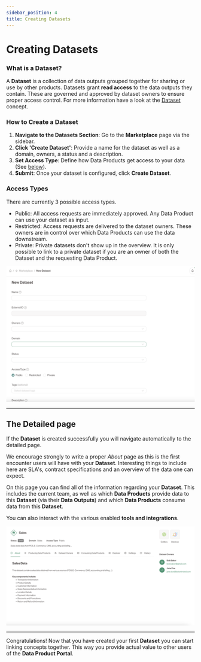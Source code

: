```yaml
---
sidebar_position: 4
title: Creating Datasets
---
```


# Creating Datasets

### What is a Dataset?

A **Dataset** is a collection of data outputs grouped together for sharing or use by other products. Datasets grant **read access** to the data outputs they contain. These are governed and approved by dataset owners to ensure proper access control. For more information have a look at the [Dataset](../concepts/datasets) concept.

### How to Create a Dataset

1. **Navigate to the Datasets Section**: Go to the **Marketplace** page via the sidebar.
2. **Click 'Create Dataset'**: Provide a name for the dataset as well as a domain, owners, a status and a description.
3. **Set Access Type**: Define how Data Products get access to your data (See [below](#access-types)).
4. **Submit**: Once your dataset is configured, click **Create Dataset**.

### Access Types
There are currently 3 possible access types.

- Public: All access requests are immediately approved. Any Data Product can use your dataset as input.
- Restricted: Access requests are delivered to the dataset owners. These owners are in control over which Data Products can use the data downstream.
- Private: Private datasets don't show up in the overview. It is only possible to link to a private dataset if you are an owner of both the Dataset and the requesting Data Product.

![Creating a Dataset](./img/create-dataset.png)

---

## The Detailed page

If the **Dataset** is created successfully you will navigate automatically to the detailed page.

We encourage strongly to write a proper *About* page as this is the first encounter users will have with your **Dataset**.
Interesting things to include here are SLA's, contract specifications and an overview of the data one can expect.

On this page you can find all of the information regarding your **Dataset**. This includes the current team, as well as which **Data Products** provide data to this **Dataset** (via their **Data Outputs**) and which **Data Products** consume data from this **Dataset**.

You can also interact with the various enabled **tools and integrations**.

![Detailed Dataset](./img/dataset-detail.png)

---

Congratulations! Now that you have created your first **Dataset** you can start linking concepts together.
This way you provide actual value to other users of the **Data Product Portal**.
